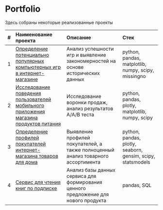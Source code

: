 # Portfolio

Здесь собраны некоторые реализованные проекты

| #  | Наименование проекта | Описание | Стек |
|:-- |:---------------|:-------------|:-----|
| 1  | [Определение потенциально популярных компьютерных игр в интернет-магазине](https://github.com/CatherinaPark/Portfolio/tree/main/Online%20computer%20game%20store) | Анализ успешности игр и выявление закономерностей на основе исторических данных | python, pandas, matplotlib, numpy, scipy, missingno |
| 2  | [Исследование поведения пользователей мобильного приложения магазина продуктов питания](https://github.com/CatherinaPark/Portfolio/tree/main/Food%20store%20mobile%20application) | Исследование воронки продаж, анализ результатов А/А/В теста | python, pandas, plotly, matplotlib, numpy, scipy |
| 3  | [Определение профилей покупателей интернет-магазина товаров для дома](https://github.com/CatherinaPark/Portfolio/tree/main/Online%20store%20of%20household%20goods) | Выявление профилей покупателей, а также полноценный анализ товарного ассортимента | python, pandas, plotly, seaborn, gensim, scipy, statsmodels |
| 4  | [Сервис для чтения книг по подписке](https://github.com/CatherinaPark/Portfolio/tree/main/Book%20reading%20service) | Анализ базы данных сервиса для формирования ценного предложение для нового продукта | pandas, SQL |
